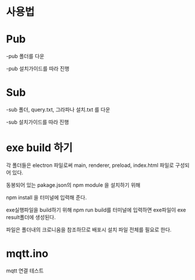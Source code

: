 # 사용법

# Pub
-pub 폴더를 다운

-pub 설치가이드를 따라 진행

# Sub
-sub 폴더, query.txt, 그라파나 설치.txt 를 다운

-sub 설치가이드를 따라 진행

# exe build 하기

각 폴더들은 electron 파일로써 main, renderer, preload, index.html 파일로 구성되어 있다. 

동봉되어 있는 pakage.json의 npm module 을 설치하기 위해

npm install 을 터미널에 입력해 준다.

exe실행파일을 build하기 위해 npm run build를 터미널에 입력하면 exe파일이 exe result폴더에 생성된다.

파일은 폴더내의 크로니움을 참조하므로 배포시 설치 파일 전체를 필요로 한다.

# mqtt.ino

mqtt 연결 테스트